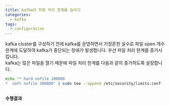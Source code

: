 ```yaml
---
title: kafka의 파일 처리 한계를 늘리기 
categories:
  - kafka
tags: 
  - configuration
---
```

kafka cluster를 구성하기 전에 kafka를 운영하면서 가장흔한 실수로 파일 open 개수 한계에 도달하여
kafka가 중단되는 장애가 발생합니다. 우선 파일 처리 한계를 증가시킵니다.  
kafka는 많은 파일을 열기 때문에 파일 처리 한계를 다음과 같이 증가하도록 설정합니다.  

```bash
echo "* hard nofile 100000
*  soft nofile 100000" | sudo tee --append /etc/security/limits.conf


```

<figure style="width: 100%" class="align-center">
  <img src="{{ site.url }}{{ site.baseurl }}/assets/images/kafka/02-limit-open-file.png" alt="">
  <figcaption></figcaption>
</figure> 

**수행결과**

<figure style="width: 100%" class="align-center">
  <img src="{{ site.url }}{{ site.baseurl }}/assets/images/kafka/03-append-limit-to-limits-conf.png" alt="">
  <figcaption></figcaption>
</figure> 



